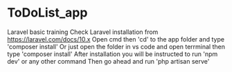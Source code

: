 # ToDoList_app
 Laravel basic training
 Check Laravel installation from https://laravel.com/docs/10.x
 Open cmd then 'cd' to the app folder and type 'composer install'
 Or just open the folder in vs code and open terrminal then type 'composer install' 
 After installation you will be instructed to run 'npm dev' or any other command
 Then go ahead and run 'php artisan serve'
